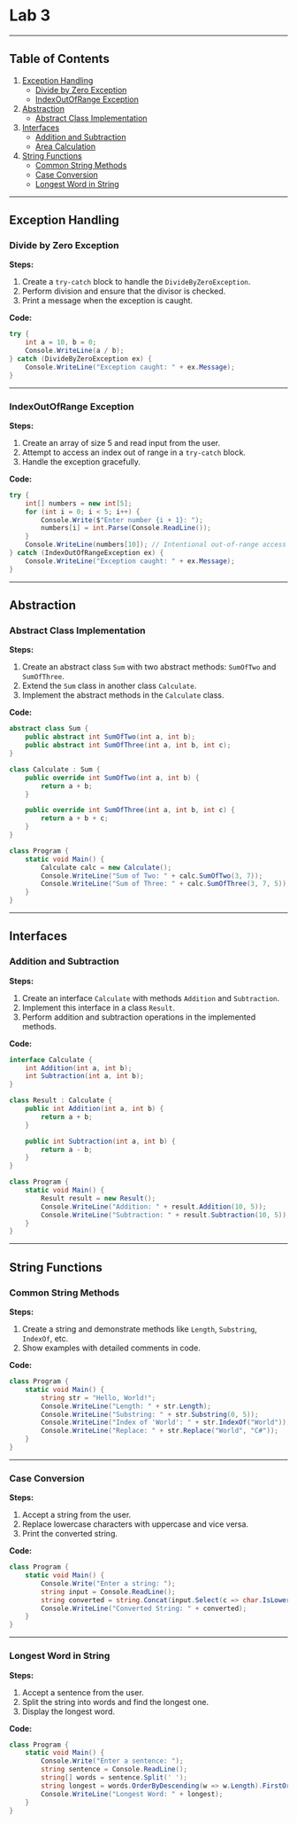 
# Lab 3



---

## Table of Contents
1. [Exception Handling](#exception-handling)
   - [Divide by Zero Exception](#divide-by-zero-exception)
   - [IndexOutOfRange Exception](#indexoutofrange-exception)
2. [Abstraction](#abstraction)
   - [Abstract Class Implementation](#abstract-class-implementation)
3. [Interfaces](#interfaces)
   - [Addition and Subtraction](#addition-and-subtraction)
   - [Area Calculation](#area-calculation)
4. [String Functions](#string-functions)
   - [Common String Methods](#common-string-methods)
   - [Case Conversion](#case-conversion)
   - [Longest Word in String](#longest-word-in-string)

---

## Exception Handling

### Divide by Zero Exception
**Steps:**
1. Create a `try-catch` block to handle the `DivideByZeroException`.
2. Perform division and ensure that the divisor is checked.
3. Print a message when the exception is caught.

**Code:**
```csharp
try {
    int a = 10, b = 0;
    Console.WriteLine(a / b);
} catch (DivideByZeroException ex) {
    Console.WriteLine("Exception caught: " + ex.Message);
}
```

---

### IndexOutOfRange Exception
**Steps:**
1. Create an array of size 5 and read input from the user.
2. Attempt to access an index out of range in a `try-catch` block.
3. Handle the exception gracefully.

**Code:**
```csharp
try {
    int[] numbers = new int[5];
    for (int i = 0; i < 5; i++) {
        Console.Write($"Enter number {i + 1}: ");
        numbers[i] = int.Parse(Console.ReadLine());
    }
    Console.WriteLine(numbers[10]); // Intentional out-of-range access
} catch (IndexOutOfRangeException ex) {
    Console.WriteLine("Exception caught: " + ex.Message);
}
```

---

## Abstraction

### Abstract Class Implementation
**Steps:**
1. Create an abstract class `Sum` with two abstract methods: `SumOfTwo` and `SumOfThree`.
2. Extend the `Sum` class in another class `Calculate`.
3. Implement the abstract methods in the `Calculate` class.

**Code:**
```csharp
abstract class Sum {
    public abstract int SumOfTwo(int a, int b);
    public abstract int SumOfThree(int a, int b, int c);
}

class Calculate : Sum {
    public override int SumOfTwo(int a, int b) {
        return a + b;
    }

    public override int SumOfThree(int a, int b, int c) {
        return a + b + c;
    }
}

class Program {
    static void Main() {
        Calculate calc = new Calculate();
        Console.WriteLine("Sum of Two: " + calc.SumOfTwo(3, 7));
        Console.WriteLine("Sum of Three: " + calc.SumOfThree(3, 7, 5));
    }
}
```

---

## Interfaces

### Addition and Subtraction
**Steps:**
1. Create an interface `Calculate` with methods `Addition` and `Subtraction`.
2. Implement this interface in a class `Result`.
3. Perform addition and subtraction operations in the implemented methods.

**Code:**
```csharp
interface Calculate {
    int Addition(int a, int b);
    int Subtraction(int a, int b);
}

class Result : Calculate {
    public int Addition(int a, int b) {
        return a + b;
    }

    public int Subtraction(int a, int b) {
        return a - b;
    }
}

class Program {
    static void Main() {
        Result result = new Result();
        Console.WriteLine("Addition: " + result.Addition(10, 5));
        Console.WriteLine("Subtraction: " + result.Subtraction(10, 5));
    }
}
```

---

## String Functions

### Common String Methods
**Steps:**
1. Create a string and demonstrate methods like `Length`, `Substring`, `IndexOf`, etc.
2. Show examples with detailed comments in code.

**Code:**
```csharp
class Program {
    static void Main() {
        string str = "Hello, World!";
        Console.WriteLine("Length: " + str.Length);
        Console.WriteLine("Substring: " + str.Substring(0, 5));
        Console.WriteLine("Index of 'World': " + str.IndexOf("World"));
        Console.WriteLine("Replace: " + str.Replace("World", "C#"));
    }
}
```

---

### Case Conversion
**Steps:**
1. Accept a string from the user.
2. Replace lowercase characters with uppercase and vice versa.
3. Print the converted string.

**Code:**
```csharp
class Program {
    static void Main() {
        Console.Write("Enter a string: ");
        string input = Console.ReadLine();
        string converted = string.Concat(input.Select(c => char.IsLower(c) ? char.ToUpper(c) : char.ToLower(c)));
        Console.WriteLine("Converted String: " + converted);
    }
}
```

---

### Longest Word in String
**Steps:**
1. Accept a sentence from the user.
2. Split the string into words and find the longest one.
3. Display the longest word.

**Code:**
```csharp
class Program {
    static void Main() {
        Console.Write("Enter a sentence: ");
        string sentence = Console.ReadLine();
        string[] words = sentence.Split(' ');
        string longest = words.OrderByDescending(w => w.Length).FirstOrDefault();
        Console.WriteLine("Longest Word: " + longest);
    }
}
```
